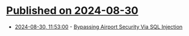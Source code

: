 # [Published on 2024-08-30](index.md)

* [2024-08-30, 11:53:00](https://soylentnews.org/article.pl?sid=24/08/29/1814226&from=rss) - [Bypassing Airport Security Via SQL Injection](https://soylentnews.org/article.pl?sid=24/08/29/1814226&from=rss)
